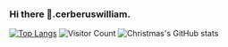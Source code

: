 ### Hi there 👋.cerberuswilliam.

<!--
**cerberuswilliam/cerberuswilliam** is a ✨ _special_ ✨ repository because its `README.md` (this file) appears on your GitHub profile.

Here are some ideas to get you started:

- 🔭 I’m currently working on ...
- 🌱 I’m currently learning ...
- 👯 I’m looking to collaborate on ...
- 🤔 I’m looking for help with ...
- 💬 Ask me about ...
- 📫 How to reach me: ...
- 😄 Pronouns: ...
- ⚡ Fun fact: ...
-->
[![Top Langs](https://github-readme-stats.vercel.app/api/top-langs/?username=Christmas)](https://github.com/Christmas/github-readme-stats)
![Visitor Count](https://profile-counter.glitch.me/Christmas/count.svg)
![Christmas's GitHub stats](https://github-readme-stats.vercel.app/api?username=Christmas&show_icons=true&theme=tokyonight)

